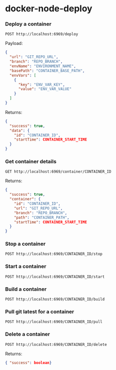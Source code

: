 # docker-node-deploy

### Deploy a container

```http
POST http://localhost:6969/deploy
```

Payload:

```json
{
  "url": "GIT_REPO_URL",
  "branch": "REPO_BRANCH",
  "envName": "ENVIRONMENT_NAME",
  "basePath": "CONTAINER_BASE_PATH",
  "envVars": [
    {
      "key": "ENV_VAR_KEY",
      "value": "ENV_VAR_VALUE"
    }
  ]
}
```

Returns:

```json
{
  "success": true,
  "data": {
    "id": "CONTAINER_ID",
    "startTime": CONTAINER_START_TIME
  }
}
```

### Get container details

```http
GET http://localhost:6969/container/CONTAINER_ID
```

Returns:

```json
{
  "success": true,
  "container": {
    "id": "CONTAINER_ID",
    "url": "GIT_REPO_URL",
    "branch": "REPO_BRANCH",
    "path": "CONTAINER_PATH",
    "startTime": CONTAINER_START_TIME
  }
}
```

### Stop a container

```http
POST http://localhost:6969/CONTAINER_ID/stop
```

### Start a container

```http
POST http://localhost:6969/CONTAINER_ID/start
```

### Build a container

```http
POST http://localhost:6969/CONTAINER_ID/build
```

### Pull git latest for a container

```http
POST http://localhost:6969/CONTAINER_ID/pull
```

### Delete a container

```http
POST http://localhost:6969/CONTAINER_ID/delete
```

Returns:

```json
{ "success": boolean}
```
